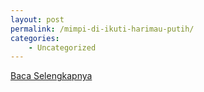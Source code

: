 ```yaml
---
layout: post
permalink: /mimpi-di-ikuti-harimau-putih/
categories:
    - Uncategorized
---
```


[Baca Selengkapnya](/06)